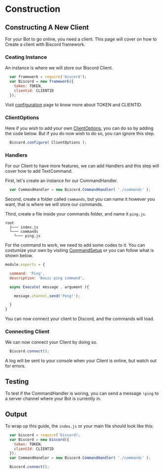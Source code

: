 # Construction

## Constructing A New Client

For your Bot to go online, you need a client. This page will cover on how to Create a client with Biscord framework.

### Ceating Instance

An instance is where we will store our Biscord Client.

```javascript
  var framework = require('biscord');
  var Biscord = new framework({
    token: TOKEN,
    clientid: CLIENTID
  });
```

Visit [configuration](/doc/typedefs/configuration) page to know more about TOKEN and CLIENTID.

### ClientOptions
Here if you wish to add your own [ClientOptions](https://discord.js.org/#/docs/main/stable/typedef/ClientOptions), you can do so by adding the code below. But if you do now wish to do so, you can ignore this step.

```javascript
  Biscord.configure( ClientOptions );
```

### Handlers
For our Client to have more features, we can add Handlers and this step will cover how to add TextCommand.

First, let's create an instance for our CommandHandler.

```javascript
  var CommandHandler = new Biscord.CommandHandler( './commands' );
```

Second, create a folder called `commands`, but you can name it however you want, that is where we will store our commands.

Third, create a file inside your commands folder, and name it `ping.js`.

```
root
  ├─── index.js
  └─── commands
    └─── ping.js
```

For the command to work, we need to add some codes to it. You can costumize your own by visiting [CommandSetup](/doc/typedefs/commandsetup) or you can follow what is shown below.

```javascript
module.exports = {

  command: 'Ping',
  description: 'Basic ping command',

  async Execute( message , argument ){

    message.channel.send('Pong!');

  }
}
```

You can now connect your client to Discord, and the commands will load.

### Connecting Client
We can now connect your Client by doing so.

```javascript
  Biscord.connect();
```

A log will be sent to your console when your Client is online, but watch out for errors.

## Testing

To test if the CommandHandler is woring, you can send a message `!ping` to a server channel where your Bot is currently in.

## Output

To wrap up this guide, the `index.js` or your main file should look like this:

```javascript
  var biscord = require('biscord);
  var Biscord = new biscord({
    token: TOKEN,
    clientId: CLIENTID
  });
  var CommandHandler = new Biscord.CommandHandler( './commands' );

  Biscord.connect();
```

